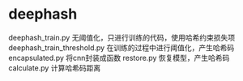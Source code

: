 # deephash
deephash_train.py 无阈值化，只进行训练的代码，使用哈希约束损失项
deephash_train_threshold.py 在训练的过程中进行阈值化，产生哈希码
encapsulated.py 将cnn封装成函数
restore.py 恢复模型，产生哈希码
calculate.py 计算哈希码距离
